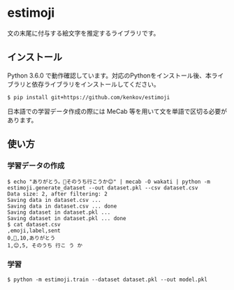 # estimoji

文の末尾に付与する絵文字を推定するライブラリです。

## インストール

Python 3.6.0 で動作確認しています。対応のPythonをインストール後、本ライブラリと依存ライブラリをインストールしてください。

    $ pip install git+https://github.com/kenkov/estimoji

日本語での学習データ作成の際には MeCab 等を用いて文を単語で区切る必要があります。

## 使い方

### 学習データの作成

    $ echo "ありがとう。🙏そのうち行こうか😊" | mecab -O wakati | python -m estimoji.generate_dataset --out dataset.pkl --csv dataset.csv
    Data size: 2, after filtering: 2
    Saving data in dataset.csv ...
    Saving data in dataset.csv ... done
    Saving dataset in dataset.pkl ...
    Saving dataset in dataset.pkl ... done
    $ cat dataset.csv
    ,emoji,label,sent
    0,🙏,10,ありがとう
    1,😊,5, そのうち 行こ う か

### 学習

    $ python -m estimoji.train --dataset dataset.pkl --out model.pkl